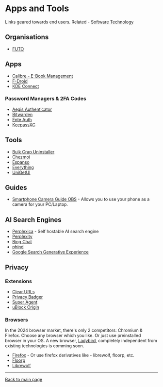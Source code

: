 # Apps and Tools

Links geared towards end users.
Related - [Software Technology](./software-and-technology.md)

## Organisations

- [FUTO](https://futo.org/)

## Apps

- [Calibre - E-Book Management](https://calibre-ebook.com/)
- [F-Droid](https://f-droid.org/)
- [KDE Connect](https://kdeconnect.kde.org/)

### Password Managers & 2FA Codes

- [Aegis Authenticator](https://getaegis.app/)
- [Bitwarden](https://bitwarden.com/)
- [Ente Auth](https://ente.io/auth/)
- [KeepassXC](https://keepassxc.org/)

## Tools

- [Bulk Crap Uninstaller](https://www.bcuninstaller.com/)
- [Chezmoi](https://www.chezmoi.io/)
- [Espanso](https://espanso.org/)
- [Everything](https://www.voidtools.com/)
- [UniGetUI](https://github.com/marticliment/UnigetUI)

## Guides

- [Smartphone Camera Guide OBS](https://obsproject.com/kb/smartphone-camera-guide) - Allows you to use your phone as a camera for your PC/Laptop.

## AI Search Engines

- [Perplexica](https://github.com/ItzCrazyKns/Perplexica) - Self hostable AI search engine
- [Perplexity](https://www.perplexity.ai/)
- [Bing Chat](https://www.bing.com/chat)
- [phind](https://www.phind.com/search?home=true)
- [Google Search Generative Experience](https://www.howtogeek.com/what-is-google-search-generative-experience/)

## Privacy

### Extensions

- [Clear URLs](https://docs.clearurls.xyz/)
- [Privacy Badger](https://privacybadger.org/)
- [Super Agent](https://super-agent.com/)
- [uBlock Origin](https://ublockorigin.com/)

### Browsers

In the 2024 browser market, there's only 2 competitors: Chromium & Firefox.
Choose any browser which you like. Or just use preinstalled browser in your OS.
A new browser, [Ladybird](https://ladybird.org/), completely independent from existing technologies is comming soon.

- [Firefox](https://www.mozilla.org/en-GB/firefox/new/) - Or use firefox derivatives like - librewolf, floorp, etc.
- [Floorp](https://floorp.app/en)
- [Librewolf](https://librewolf.net/)

---

[Back to main page](./README.md)
